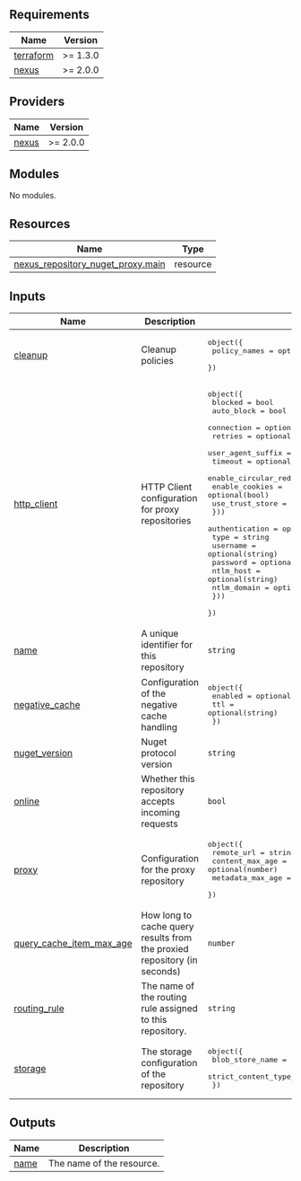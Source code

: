 ## Requirements

| Name | Version |
|------|---------|
| <a name="requirement_terraform"></a> [terraform](#requirement\_terraform) | >= 1.3.0 |
| <a name="requirement_nexus"></a> [nexus](#requirement\_nexus) | >= 2.0.0 |

## Providers

| Name | Version |
|------|---------|
| <a name="provider_nexus"></a> [nexus](#provider\_nexus) | >= 2.0.0 |

## Modules

No modules.

## Resources

| Name | Type |
|------|------|
| [nexus_repository_nuget_proxy.main](https://registry.terraform.io/providers/datadrivers/nexus/latest/docs/resources/repository_nuget_proxy) | resource |

## Inputs

| Name | Description | Type | Default | Required |
|------|-------------|------|---------|:--------:|
| <a name="input_cleanup"></a> [cleanup](#input\_cleanup) | Cleanup policies | <pre>object({<br>    policy_names = optional(set(string))<br>  })</pre> | `null` | no |
| <a name="input_http_client"></a> [http\_client](#input\_http\_client) | HTTP Client configuration for proxy repositories | <pre>object({<br>    blocked    = bool<br>    auto_block = bool<br>    connection = optional(object({<br>      retries                   = optional(number)<br>      user_agent_suffix         = optional(string)<br>      timeout                   = optional(number)<br>      enable_circular_redirects = optional(bool)<br>      enable_cookies            = optional(bool)<br>      use_trust_store           = optional(bool)<br>    }))<br>    authentication = optional(object({<br>      type        = string<br>      username    = optional(string)<br>      password    = optional(string)<br>      ntlm_host   = optional(string)<br>      ntlm_domain = optional(string)<br>    }))<br>  })</pre> | n/a | yes |
| <a name="input_name"></a> [name](#input\_name) | A unique identifier for this repository | `string` | n/a | yes |
| <a name="input_negative_cache"></a> [negative\_cache](#input\_negative\_cache) | Configuration of the negative cache handling | <pre>object({<br>    enabled = optional(bool)<br>    ttl     = optional(string)<br>  })</pre> | `null` | no |
| <a name="input_nuget_version"></a> [nuget\_version](#input\_nuget\_version) | Nuget protocol version | `string` | n/a | yes |
| <a name="input_online"></a> [online](#input\_online) | Whether this repository accepts incoming requests | `bool` | `null` | no |
| <a name="input_proxy"></a> [proxy](#input\_proxy) | Configuration for the proxy repository | <pre>object({<br>    remote_url       = string<br>    content_max_age  = optional(number)<br>    metadata_max_age = optional(number)<br>  })</pre> | n/a | yes |
| <a name="input_query_cache_item_max_age"></a> [query\_cache\_item\_max\_age](#input\_query\_cache\_item\_max\_age) | How long to cache query results from the proxied repository (in seconds) | `number` | n/a | yes |
| <a name="input_routing_rule"></a> [routing\_rule](#input\_routing\_rule) | The name of the routing rule assigned to this repository. | `string` | `""` | no |
| <a name="input_storage"></a> [storage](#input\_storage) | The storage configuration of the repository | <pre>object({<br>    blob_store_name                = string<br>    strict_content_type_validation = optional(bool)<br>  })</pre> | n/a | yes |

## Outputs

| Name | Description |
|------|-------------|
| <a name="output_name"></a> [name](#output\_name) | The name of the resource. |
